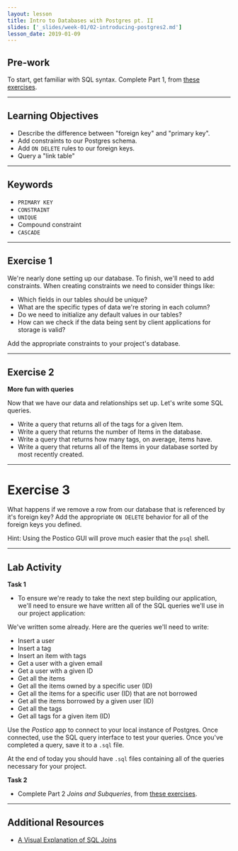 ```yaml
---
layout: lesson
title: Intro to Databases with Postgres pt. II
slides: ['_slides/week-01/02-introducing-postgres2.md']
lesson_date: 2019-01-09
---
```


## Pre-work

To start, get familiar with SQL syntax. Complete Part 1, from [these exercises](https://www.pgexercises.com/questions/basic/).

---

## Learning Objectives

- Describe the difference between "foreign key" and "primary key".
- Add constraints to our Postgres schema.
- Add `ON DELETE` rules to our foreign keys.
- Query a "link table"

---

## Keywords

- `PRIMARY KEY`
- `CONSTRAINT`
- `UNIQUE`
- Compound constraint
- `CASCADE`

---

## Exercise 1

We're nearly done setting up our database. To finish, we'll need to add constraints.
When creating constraints we need to consider things like:

- Which fields in our tables should be unique?
- What are the specific types of data we're storing in each column?
- Do we need to initialize any default values in our tables?
- How can we check if the data being sent by client applications for storage is valid?

Add the appropriate constraints to your project's database.

---

## Exercise 2

**More fun with queries**

Now that we have our data and relationships set up. Let's write some SQL queries.

- Write a query that returns all of the tags for a given Item.
- Write a query that returns the number of Items in the database.
- Write a query that returns how many tags, on average, items have.
- Write a query that returns all of the Items in your database sorted by most recently created.

---

# Exercise 3

What happens if we remove a row from our database that is referenced by it's foreign key?
Add the appropriate `ON DELETE` behavior for all of the foreign keys you defined.

Hint: Using the Postico GUI will prove much easier that the `psql` shell.

---

## Lab Activity

**Task 1**

- To ensure we're ready to take the next step building our application,
  we'll need to ensure we have written all of the SQL queries we'll use in
  our project application:

We've written some already. Here are the queries we'll need to write:

- Insert a user
- Insert a tag
- Insert an item with tags
- Get a user with a given email
- Get a user with a given ID
- Get all the items
- Get all the items owned by a specific user (ID)
- Get all the items for a specific user (ID) that are not borrowed
- Get all the items borrowed by a given user (ID)
- Get all the tags
- Get all tags for a given item (ID)

Use the _Postico_ app to connect to your local instance of Postgres. Once connected, use the
SQL query interface to test your queries. Once you've completed a query, save it to a `.sql` file.

At the end of today you should have `.sql` files containing all of the queries necessary for your project.

**Task 2**

- Complete Part 2 _Joins and Subqueries_, from [these exercises](https://pgexercises.com/questions/joins/).

---

## Additional Resources

- [A Visual Explanation of SQL Joins](https://blog.codinghorror.com/a-visual-explanation-of-sql-joins/)
